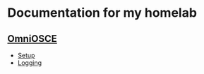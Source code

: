 # Documentation for my homelab

## [OmniOSCE](https://github.com/jadams/homelab-documentation/tree/master/omniosce)
* [Setup](//github.com/jadams/homelab-documentation/blob/master/omniosce/setup.sh)
* [Logging](https://github.com/jadams/homelab-documentation/blob/master/omniosce/logging.md)
